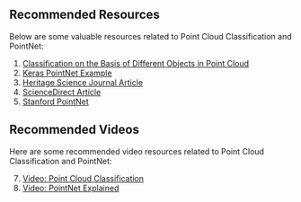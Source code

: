 ## Recommended Resources

Below are some valuable resources related to Point Cloud Classification and PointNet:

1. [Classification on the Basis of Different Objects in Point Cloud](https://saturncloud.io/blog/classification-on-the-basis-of-different-objects-in-point-cloud/#:~:text=This%20is%20useful%20in%20robotics,for%20urban%20planning%20and%20development)
2. [Keras PointNet Example](https://keras.io/examples/vision/pointnet/)
3. [Heritage Science Journal Article](https://heritagesciencejournal.springeropen.com/articles/10.1186/s40494-022-00844-w)
4. [ScienceDirect Article](https://www.sciencedirect.com/science/article/pii/S092658052100443X?casa_token=cNgUXiqxhEwAAAAA:F6yXqt5cITdS6-Ss-6rUUuPYkB-g4DqOiZSv1X-FPKRftnPDOV00BW828l5bjiitSWjDPtb_2g#f0030)
5. [Stanford PointNet](http://stanford.edu/~rqi/pointnet/)

## Recommended Videos

Here are some recommended video resources related to Point Cloud Classification and PointNet:

7. [Video: Point Cloud Classification](https://www.youtube.com/watch?v=eAJZzN_Yq-I&ab_channel=NicolaiNielsen)
8. [Video: PointNet Explained](https://www.youtube.com/watch?v=_py5pcMfHoc&ab_channel=MinimalDebug)



